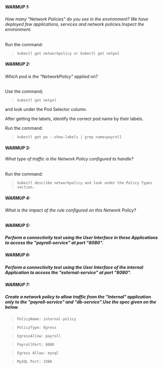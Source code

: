 ##### WARMUP 1:

###### How many "Network Policies" do you see in the environment? We have deployed few applications, services and network policies.Inspect the environment.

Run the command: 

> ``kubectl get networkpolicy or kubectl get netpol``

##### WARMUP 2:
###### Which pod is the "NetworkPolicy" applied on?

Use the command;

> ``kubectl get netpol``

 and look under the Pod Selector column.

 After getting the labels, identify the correct pod name by their labels.

Run the command: 

> ``kubectl get po --show-labels | grep name=payroll``

#### WARMUP 3:
###### What type of traffic is the Network Policy configured to handle?

Run the command: 
> ``kubectl describe networkpolicy and look under the Policy Types section.``

##### WARMUP 4:
###### What is the impact of the rule configured on this Network Policy?
















##### WARMUP 5:
##### Perform a connectivity test using the User Interface in these Applications to access the "payroll-service" at port "8080".






















##### WARMUP 6:
##### Perform a connectivity test using the User Interface of the internal Application to access the "external-service" at port "8080".


























##### WARMUP 7:
##### Create a network policy to allow traffic from the "Internal" application only to the "payroll-service" and "db-service".Use the spec given on the below.

> ``PolicyName: internal-policy``

> ``PolicyType: Egress``

> ``EgressAllow: payroll``

> ``PayrollPort: 8080``

> ``Egress Allow: mysql``

> ``MySQL Port: 3306``



